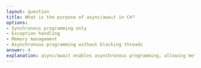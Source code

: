 ```yaml
---
layout: question
title: What is the purpose of async/await in C#?
options:
- Synchronous programming only
- Exception handling
- Memory management
- Asynchronous programming without blocking threads
answer: 4
explanation: async/await enables asynchronous programming, allowing methods to run without blocking the calling thread. This improves application responsiveness and scalability.
---
```

